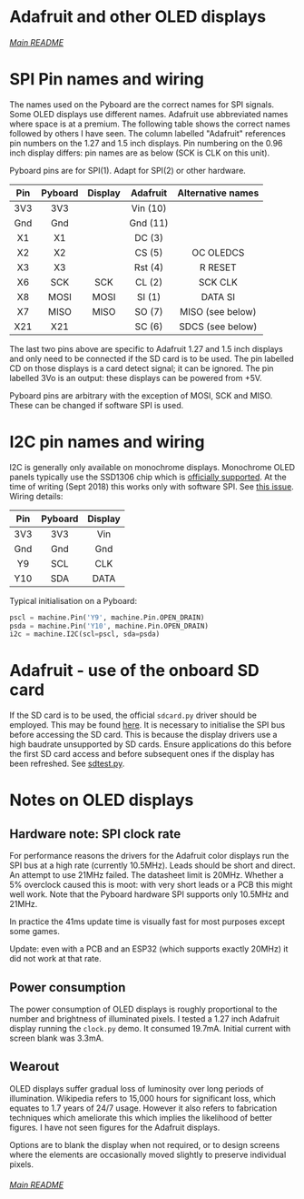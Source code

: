 # Adafruit and other OLED displays

###### [Main README](./README.md)

# SPI Pin names and wiring

The names used on the Pyboard are the correct names for SPI signals. Some OLED
displays use different names. Adafruit use abbreviated names where space is at
a premium. The following table shows the correct names followed by others I
have seen. The column labelled "Adafruit" references pin numbers on the 1.27
and 1.5 inch displays. Pin numbering on the 0.96 inch display differs: pin
names are as below (SCK is CLK on this unit).

Pyboard pins are for SPI(1). Adapt for SPI(2) or other hardware.

| Pin | Pyboard | Display | Adafruit | Alternative names |
|:---:|:-------:|:-------:|:--------:|:---------:|
| 3V3 | 3V3     |         | Vin (10) |   |
| Gnd | Gnd     |         | Gnd (11) |            |
| X1  | X1      |         | DC (3)   |   |
| X2  | X2      |         | CS (5)   | OC OLEDCS |
| X3  | X3      |         | Rst (4)  | R RESET |
| X6  | SCK     | SCK     | CL (2)   | SCK CLK |
| X8  | MOSI    | MOSI    | SI (1)   | DATA SI |
| X7  | MISO    | MISO    | SO (7)   | MISO (see below)  |
| X21 | X21     |         | SC (6)   | SDCS (see below)  |

The last two pins above are specific to Adafruit 1.27 and 1.5 inch displays and
only need to be connected if the SD card is to be used. The pin labelled CD on
those displays is a card detect signal; it can be ignored. The pin labelled 3Vo
is an output: these displays can be powered from +5V.

Pyboard pins are arbitrary with the exception of MOSI, SCK and MISO. These can
be changed if software SPI is used.

# I2C pin names and wiring

I2C is generally only available on monochrome displays. Monochrome OLED panels
typically use the SSD1306 chip which is
[officially supported](https://github.com/micropython/micropython/blob/master/drivers/display/ssd1306.py).
At the time of writing (Sept 2018) this works only with software SPI. See
[this issue](https://github.com/micropython/micropython/pull/4020). Wiring
details:

| Pin | Pyboard | Display |
|:---:|:-------:|:-------:|
| 3V3 | 3V3     | Vin     |
| Gnd | Gnd     | Gnd     |
| Y9  | SCL     | CLK     |
| Y10 | SDA     | DATA    |

Typical initialisation on a Pyboard:
```python
pscl = machine.Pin('Y9', machine.Pin.OPEN_DRAIN)
psda = machine.Pin('Y10', machine.Pin.OPEN_DRAIN)
i2c = machine.I2C(scl=pscl, sda=psda)
```

# Adafruit - use of the onboard SD card

If the SD card is to be used, the official `sdcard.py` driver should be
employed. This may be found
[here](https://github.com/micropython/micropython-lib/blob/master/micropython/drivers/storage/sdcard/sdcard.py).
It is necessary to initialise the SPI bus before accessing the SD card. This is
because the display drivers use a high baudrate unsupported by SD cards. Ensure
applications do this before the first SD card access and before subsequent ones
if the display has been refreshed. See
[sdtest.py](https://github.com/micropython/micropython-lib/blob/master/micropython/drivers/storage/sdcard/sdtest.py).

# Notes on OLED displays

## Hardware note: SPI clock rate

For performance reasons the drivers for the Adafruit color displays run the SPI
bus at a high rate (currently 10.5MHz). Leads should be short and direct. An
attempt to use 21MHz failed. The datasheet limit is 20MHz. Whether a 5%
overclock caused this is moot: with very short leads or a PCB this might well
work. Note that the Pyboard hardware SPI supports only 10.5MHz and 21MHz.

In practice the 41ms update time is visually fast for most purposes except some
games.

Update: even with a PCB and an ESP32 (which supports exactly 20MHz) it did not
work at that rate.

## Power consumption

The power consumption of OLED displays is roughly proportional to the number
and brightness of illuminated pixels. I tested a 1.27 inch Adafruit display
running the `clock.py` demo. It consumed 19.7mA. Initial current with screen
blank was 3.3mA.

## Wearout

OLED displays suffer gradual loss of luminosity over long periods of
illumination. Wikipedia refers to 15,000 hours for significant loss, which
equates to 1.7 years of 24/7 usage. However it also refers to fabrication
techniques which ameliorate this which implies the likelihood of better
figures. I have not seen figures for the Adafruit displays.

Options are to blank the display when not required, or to design screens where
the elements are occasionally moved slightly to preserve individual pixels.

###### [Main README](./README.md)
